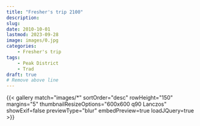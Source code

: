 ```yaml
---
title: "Fresher's trip 2100"
description: 
slug: 
date: 2010-10-01
lastmod: 2023-09-28
image: images/0.jpg
categories:
    - Fresher's trip
tags:
    - Peak District
    - Trad
draft: true
# Remove above line
---
```


{{< gallery match="images/*" sortOrder="desc" rowHeight="150" margins="5" thumbnailResizeOptions="600x600 q90 Lanczos" showExif=false previewType="blur" embedPreview=true loadJQuery=true >}}


